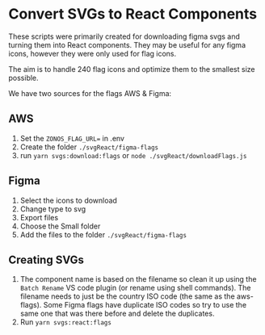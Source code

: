 # Convert SVGs to React Components

These scripts were primarily created for downloading figma svgs and turning them into React components. They may be useful for any figma icons, however they were only used for flag icons.

The aim is to handle 240 flag icons and optimize them to the smallest size possible.

We have two sources for the flags AWS & Figma:

## AWS

1. Set the `ZONOS_FLAG_URL=` in .env
2. Create the folder `./svgReact/figma-flags`
3. run `yarn svgs:download:flags` or `node ./svgReact/downloadFlags.js`

## Figma

1. Select the icons to download
2. Change type to svg
3. Export files
4. Choose the Small folder
5. Add the files to the folder `./svgReact/figma-flags`

## Creating SVGs

1. The component name is based on the filename so clean it up using the `Batch Rename` VS code plugin (or rename using shell commands). The filename needs to just be the country ISO code (the same as the aws-flags). Some Figma flags have duplicate ISO codes so try to use the same one that was there before and delete the duplicates.
2. Run `yarn svgs:react:flags`

